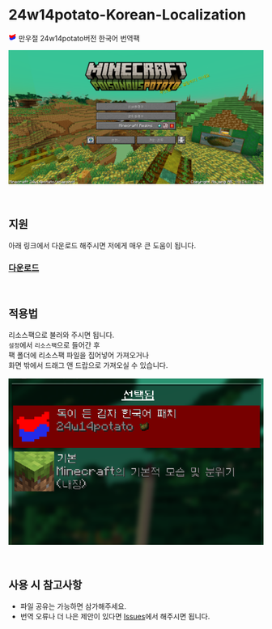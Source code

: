 # 24w14potato-Korean-Localization

![](screenshots/pack.png) 
만우절 24w14potato버전 한국어 번역팩


![](screenshots/2024-04-03_00.36.57.png)

<br/>

## 지원

아래 링크에서 다운로드 해주시면 저에게 매우 큰 도움이 됩니다.
### [다운로드](https://link-hub.net/1153493/potato-snapshot-korean)

<br/>

## 적용법
리소스팩으로 불러와 주시면 됩니다.  
`설정`에서 `리소스팩`으로 들어간 후  
팩 폴더에 리소스팩 파일을 집어넣어 가져오거나  
화면 밖에서 드래그 앤 드랍으로 가져오실 수 있습니다.  
<br/>
![](screenshots/2024-04-03-004336.png)

<br/>

## 사용 시 참고사항

- 파일 공유는 가능하면 삼가해주세요.
- 번역 오류나 더 나은 제안이 있다면 [Issues](https://github.com/DominoKorean/24w14potato-Korean-Localization/issues)에서 해주시면 됩니다.